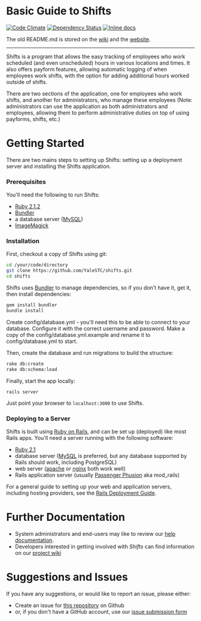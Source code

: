 # Basic Guide to Shifts 

[![Code Climate](https://codeclimate.com/github/YaleSTC/shifts.png)](https://codeclimate.com/github/YaleSTC/shifts) 
[![Dependency Status](https://gemnasium.com/YaleSTC/shifts.svg)](https://gemnasium.com/YaleSTC/shifts)
[![Inline docs](http://inch-ci.org/github/yalestc/shifts.svg?branch=master)](http://inch-ci.org/github/yalestc/shifts)



The old README.md is stored on the [wiki](https://github.com/YaleSTC/shifts/wiki/Old-README.md) and the [website](https://yalestc.github.io/shifts/features/).

---

Shifts is a program that allows the easy tracking of employees who work scheduled (and even unscheduled) hours in various locations and times. It also offers payform features, allowing automatic logging of when employees work shifts, with the option for adding additional hours worked outside of shifts.

There are two sections of the application, one for employees who work shifts, and another for administrators, who manage these employees (Note: administrators can use the application as both administrators and employees, allowing them to perform administrative duties on top of using payforms, shifts, etc.)


Getting Started
===============

There are two mains steps to setting up Shifts: setting up a deployment server and installing the Shifts application.

### Prerequisites
You'll need the following to run Shifts:
* [Ruby 2.1.2](http://www.ruby-lang.org/)
* [Bundler](http://bundler.io/)
* a database server ([MySQL](http://www.mysql.com/))
* [ImageMagick](http://www.imagemagick.org/)

### Installation
First, checkout a copy of Shifts using git:

```sh
cd /your/code/directory
git clone https://github.com/YaleSTC/shifts.git
cd shifts
```

Shifts uses [Bundler](http://gembundler.com/) to manage dependencies, so if you don't have it, get it, then install dependencies:

```sh
gem install bundler
bundle install
```

Create config/database.yml - you'll need this to be able to connect to your database. Configure it with the correct username and password. Make a copy of the config/database.yml.example and rename it to config/database.yml to start.

Then, create the database and run migrations to build the structure:

```sh
rake db:create
rake db:schema:load
```

Finally, start the app locally:

```rails server```

Just point your browser to ```localhost:3000``` to use Shifts.

### Deploying to a Server

Shifts is built using [Ruby on Rails](http://rubyonrails.org/), and can be set up (deployed) like most Rails apps. You'll need a server running with the following software:

* [Ruby 2.1](http://www.ruby-lang.org/)
* database server ([MySQL](http://www.mysql.com/) is preferred, but any database supported by Rails should work, including PostgreSQL)
* web server ([apache](http://apache.org/) or [nginx](http://wiki.nginx.org/Main) both work well)
* Rails application server (usually [Passenger Phusion](http://www.modrails.com/) aka mod_rails)

For a general guide to setting up your web and application servers, including hosting providers, see the [Rails Deployment Guide](http://rubyonrails.org/deploy/).

Further Documentation
==================
* System administrators and end-users may like to review our [help documentation](https://yalestc.github.io/shifts).
* Developers interested in getting involved with *Shifts* can find information on our [project wiki](https://github.com/YaleSTC/shifts/wiki)

Suggestions and Issues
======================

If you have any suggestions, or would like to report an issue, please either:
* Create an issue for [this repository](https://github.com/YaleSTC/shifts/) on Github
* or, if you don't have a GitHub account, use our [issue submission form](https://docs.google.com/a/yale.edu/spreadsheet/viewform?formkey=dE8zTFprNVB4RTAwdURhWEVTTlpDQVE6MQ#gid=0)
